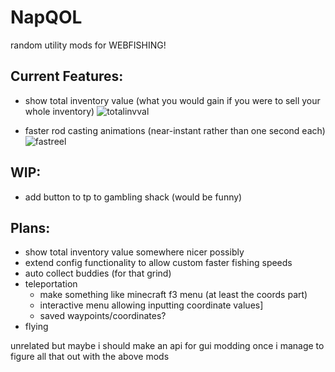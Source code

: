 # NapQOL

random utility mods for WEBFISHING!

## Current Features:

- show total inventory value (what you would gain if you were to sell your whole inventory)
![totalinvval](https://github.com/user-attachments/assets/8aad6326-beeb-4b31-a334-074c569b9400)

- faster rod casting animations (near-instant rather than one second each)
![fastreel](https://github.com/user-attachments/assets/b2227333-13da-42f6-8b14-9cd152937fb2)


## WIP:

- add button to tp to gambling shack (would be funny)

## Plans:

- show total inventory value somewhere nicer possibly
- extend config functionality to allow custom faster fishing speeds
- auto collect buddies (for that grind)
- teleportation
  - make something like minecraft f3 menu (at least the coords part)
  - interactive menu allowing inputting coordinate values]
  - saved waypoints/coordinates?
- flying

unrelated but maybe i should make an api for gui modding once i manage to figure all that out with the above mods
